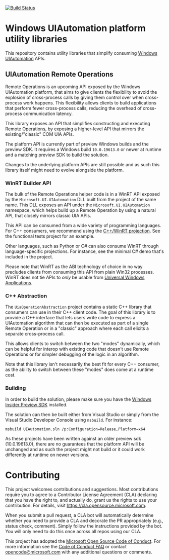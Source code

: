 [![Build Status](https://dev.azure.com/ms/Microsoft-UI-UIAutomation/_apis/build/status/Microsoft-UI-UIAutomation%20Desktop%20CI?branchName=main)](https://dev.azure.com/ms/Microsoft-UI-UIAutomation/_build/latest?definitionId=378&branchName=main)

# Windows UIAutomation platform utility libraries

This repository contains utility libraries that simplify consuming [Windows UIAutomation](https://docs.microsoft.com/en-us/windows/win32/winauto/entry-uiauto-win32)
APIs.

## UIAutomation Remote Operations

Remote Operations is an upcoming API exposed by the Windows UIAutomation platform, that aims to give clients
the flexibility to avoid the explosion of cross-process calls by giving them control over when cross-process
work happens. This flexibility allows clients to build applications that perform fewer cross-process calls,
reducing the overhead of cross-process communication latency.

This library exposes an API that simplifies constructing and executing Remote Operations, by exposing a
higher-level API that mirrors the existing/"classic" COM UIA APIs.

The platform API is currently part of preview Windows builds and the preview SDK. It requires a Windows build
`10.0.19613.0` or newer at runtime and a matching preview SDK to build the solution.

Changes to the underlying platform APIs are still possible and as such this library itself might need to
evolve alongside the platform.

### WinRT Builder API

The bulk of the Remote Operations helper code is in a WinRT API exposed by the `Microsoft.UI.UIAutomation` DLL
built from the project of the same name. This DLL exposes an API under the `Microsoft.UI.UIAutomation`
namespace, which helps build up a Remote Operation by using a natural API, that closely mirrors classic
UIA APIs.

This API can be consumed from a wide variety of programming languages. For C++ consumers, we recommend
using the [C++/WinRT projection](https://github.com/Microsoft/cppwinrt). See the functional tests project
for an example.

Other languages, such as Python or C# can also consume WinRT through language-specific projections.
For instance, see the minimal C# demo that's included in the project.

Please note that WinRT as the ABI technology of choice in no way precludes clients from consuming
this API from plain Win32 processes. WinRT does not tie APIs to _only_ be usable from [Universal
Windows Applications](https://docs.microsoft.com/en-us/windows/uwp/get-started/universal-application-platform-guide).

### C++ Abstraction

The `UiaOperationAbstraction` project contains a static C++ library that consumers can use in their
C++ client code. The goal of this library is to provide a C++ interface that lets users write code
to express a UIAutomation algorithm that can then be executed as part of a single Remote Operation or
in a "classic" approach where each call elicits a separate cross-process call.

This allows clients to switch between the two "modes" dynamically, which can be helpful for interop
with existing code that doesn't use Remote Operations or for simpler debugging of the logic in an
algorithm.

Note that this library isn't necessarily the best fit for every C++ consumer, as the ability to switch
between these "modes" does come at a runtime cost.

### Building

In order to build the solution, please make sure you have the [Windows Insider Preview SDK](https://www.microsoft.com/en-us/software-download/windowsinsiderpreviewSDK)
installed. 

The solution can then be built either from Visual Studio or simply from the Visual Studio Developer
Console using `msbuild`. For instance:

```
msbuild UIAutomation.sln /p:Configuration=Release,Platform=x64
```

As  these projects have been written against an older preview sdk (10.0.19613.0), there are no guarantees that the platform API will be unchanged and as such the project might not
build or it could work differently at runtime on newer versions.
 
# Contributing

This project welcomes contributions and suggestions.  Most contributions require you to agree to a
Contributor License Agreement (CLA) declaring that you have the right to, and actually do, grant us
the rights to use your contribution. For details, visit https://cla.opensource.microsoft.com.

When you submit a pull request, a CLA bot will automatically determine whether you need to provide
a CLA and decorate the PR appropriately (e.g., status check, comment). Simply follow the instructions
provided by the bot. You will only need to do this once across all repos using our CLA.

This project has adopted the [Microsoft Open Source Code of Conduct](https://opensource.microsoft.com/codeofconduct/).
For more information see the [Code of Conduct FAQ](https://opensource.microsoft.com/codeofconduct/faq/) or
contact [opencode@microsoft.com](mailto:opencode@microsoft.com) with any additional questions or comments.
